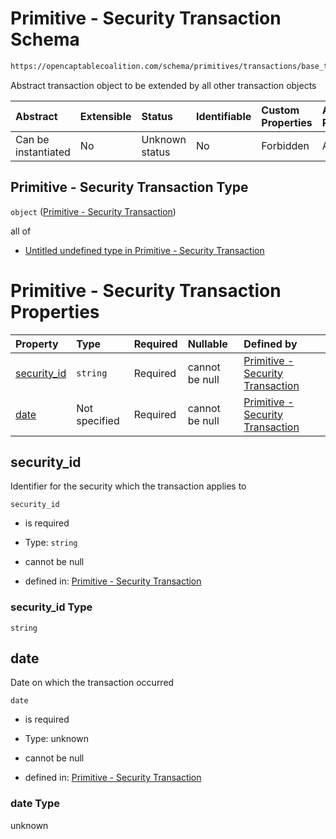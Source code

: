 # Primitive - Security Transaction Schema

```txt
https://opencaptablecoalition.com/schema/primitives/transactions/base_transaction
```

Abstract transaction object to be extended by all other transaction objects

| Abstract            | Extensible | Status         | Identifiable | Custom Properties | Additional Properties | Access Restrictions | Defined In                                                                                                             |
| :------------------ | :--------- | :------------- | :----------- | :---------------- | :-------------------- | :------------------ | :--------------------------------------------------------------------------------------------------------------------- |
| Can be instantiated | No         | Unknown status | No           | Forbidden         | Allowed               | none                | [BaseTransaction.schema.json](../../schema/primitives/transactions/BaseTransaction.schema.json "open original schema") |

## Primitive - Security Transaction Type

`object` ([Primitive - Security Transaction](basetransaction.md))

all of

*   [Untitled undefined type in Primitive - Security Transaction](basetransaction-allof-0.md "check type definition")

# Primitive - Security Transaction Properties

| Property                    | Type          | Required | Nullable       | Defined by                                                                                                                                                                                |
| :-------------------------- | :------------ | :------- | :------------- | :---------------------------------------------------------------------------------------------------------------------------------------------------------------------------------------- |
| [security_id](#security_id) | `string`      | Required | cannot be null | [Primitive - Security Transaction](basetransaction-properties-security_id.md "https://opencaptablecoalition.com/schema/primitives/transactions/base_transaction#/properties/security_id") |
| [date](#date)               | Not specified | Required | cannot be null | [Primitive - Security Transaction](basetransaction-properties-date.md "https://opencaptablecoalition.com/schema/primitives/transactions/base_transaction#/properties/date")               |

## security_id

Identifier for the security which the transaction applies to

`security_id`

*   is required

*   Type: `string`

*   cannot be null

*   defined in: [Primitive - Security Transaction](basetransaction-properties-security_id.md "https://opencaptablecoalition.com/schema/primitives/transactions/base_transaction#/properties/security_id")

### security_id Type

`string`

## date

Date on which the transaction occurred

`date`

*   is required

*   Type: unknown

*   cannot be null

*   defined in: [Primitive - Security Transaction](basetransaction-properties-date.md "https://opencaptablecoalition.com/schema/primitives/transactions/base_transaction#/properties/date")

### date Type

unknown
